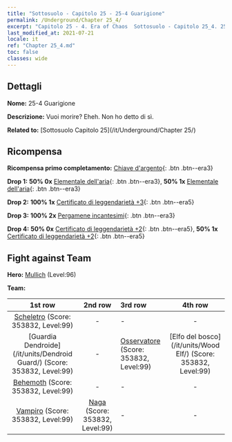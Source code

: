 ```yaml
---
title: "Sottosuolo - Capitolo 25 - 25-4 Guarigione"
permalink: /Underground/Chapter 25_4/
excerpt: "Capitolo 25 - 4. Era of Chaos  Sottosuolo - Capitolo 25_4. 25-4 Guarigione"
last_modified_at: 2021-07-21
locale: it
ref: "Chapter 25_4.md"
toc: false
classes: wide
---
```


## Dettagli

 **Nome:** 25-4 Guarigione

 **Descrizione:** Vuoi morire? Eheh. Non ho detto di sì.

 **Related to:** [Sottosuolo Capitolo 25](/it/Underground/Chapter 25/)

## Ricompensa

 **Ricompensa primo completamento:** [Chiave d'argento](/ItemsIT/con_693/){: .btn .btn--era3}

 **Drop 1:** **50% 0x** [Elementale dell'aria](/ItemsIT/her_448/){: .btn .btn--era3}, **50% 1x** [Elementale dell'aria](/ItemsIT/her_448/){: .btn .btn--era3}

 **Drop 2:** **100% 1x** [Certificato di leggendarietà +3](/ItemsIT/mat_88/){: .btn .btn--era5}

 **Drop 3:** **100% 2x** [Pergamene incantesimi](/ItemsIT/con_694/){: .btn .btn--era3}

 **Drop 4:** **50% 0x** [Certificato di leggendarietà +2](/ItemsIT/mat_81/){: .btn .btn--era5}, **50% 1x** [Certificato di leggendarietà +2](/ItemsIT/mat_81/){: .btn .btn--era5}


## Fight against Team
 **Hero:** [Mullich](/it/heroes/Mullich/) (Level:96)

 **Team:**


  | 1st row | 2nd row | 3rd row | 4th row |
  |:----:|:----:|:----|:----:|
  | [Scheletro](/it/units/Skeleton/) (Score: 353832, Level:99)  | - | - | - |
  | [Guardia Dendroide](/it/units/Dendroid Guard/) (Score: 353832, Level:99)  | - | [Osservatore](/it/units/Beholder/) (Score: 353832, Level:99)  | [Elfo del bosco](/it/units/Wood Elf/) (Score: 353832, Level:99)  |
  | [Behemoth](/it/units/Behemoth/) (Score: 353832, Level:99)  | - | - | - |
  | [Vampiro](/it/units/Vampire/) (Score: 353832, Level:99)  | [Naga](/it/units/Naga/) (Score: 353832, Level:99)  | - | - |


